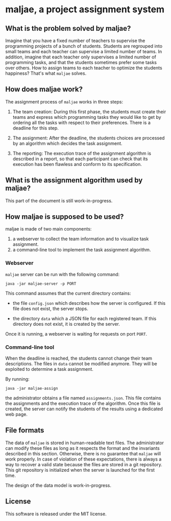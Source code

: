 # maljae, a project assignment system

## What is the problem solved by maljae?

Imagine that you have a fixed number of teachers to supervise the
programming projects of a bunch of students. Students are regrouped
into small teams and each teacher can supervise a limited number of
teams. In addition, imagine that each teacher only supervises a limited
number of programming tasks, and that the students sometimes prefer some
tasks over others. How to assign teams to each teacher to optimize the
students happiness? That's what `maljae` solves.

## How does maljae work?

The assignment process of `maljae` works in three steps:

1. The team creation: During this first phase, the students must create
   their teams and express which programming tasks they would like to
   get by ordering all the tasks with respect to their preferences.
   There is a deadline for this step.

2. The assignment: After the deadline, the students choices are
   processed by an algorithm which decides the task assignment.

3. The reporting: The execution trace of the assignment algorithm
   is described in a report, so that each participant can check that
   its execution has been flawless and conform to its specification.

## What is the assignment algorithm used by maljae?

This part of the document is still work-in-progress.

## How maljae is supposed to be used?

maljae is made of two main components:
1. a webserver to collect the team information and to visualize task assignment.
2. a command-line tool to implement the task assignment algorithm.

### Webserver

`maljae` server can be run with the following command:

```
java -jar maljae-server -p PORT
```

This command assumes that the current directory contains:

- the file `config.json` which describes how the server is configured.
  If this file does not exist, the server stops.

- the directory `data` which a JSON file for each registered team.
  If this directory does not exist, it is created by the server.

Once it is running, a webserver is waiting for requests on port
`PORT`.

### Command-line tool

When the deadline is reached, the students cannot change their team
descriptions. The files in `data` cannot be modified anymore. They
will be exploited to determine a task assignment.

By running:

```
java -jar maljae-assign
```

the administrator obtains a file named `assignments.json`. This file
contains the assignments and the execution trace of the
algorithm. Once this file is created, the server can notify the
students of the results using a dedicated web page.

## File formats

The data of `maljae` is stored in human-readable text files. The
administrator can modify these files as long as it respects the format
and the invariants described in this section. Otherwise, there is no
guarantee that `maljae` will work properly. In case of violation of
these expectations, there is always a way to recover a valid state
because the files are stored in a git repository. This git repository
is initialized when the server is launched for the first time.

The design of the data model is work-in-progress.

## License

This software is released under the MIT license.
